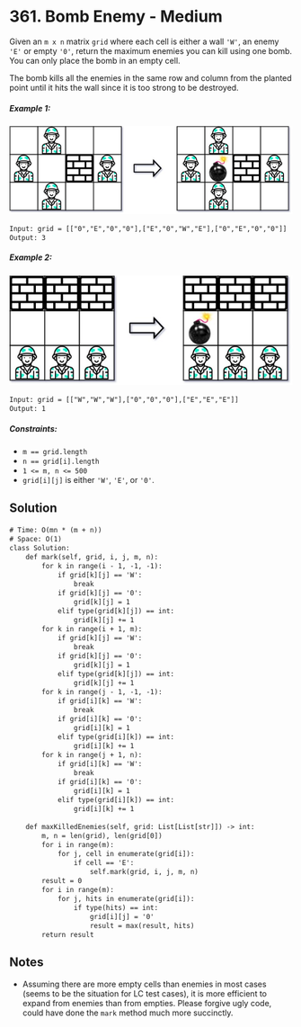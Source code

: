 # 361. Bomb Enemy - Medium

Given an `m x n` matrix `grid` where each cell is either a wall `'W'`, an enemy `'E'` or empty `'0'`, return the maximum enemies you can kill using one bomb. You can only place the bomb in an empty cell.

The bomb kills all the enemies in the same row and column from the planted point until it hits the wall since it is too strong to be destroyed.

##### Example 1:

![](../assets/361-grid1.jpg)

```
Input: grid = [["0","E","0","0"],["E","0","W","E"],["0","E","0","0"]]
Output: 3
```

##### Example 2:

![](../assets/361-grid2.jpg)

```
Input: grid = [["W","W","W"],["0","0","0"],["E","E","E"]]
Output: 1
```

##### Constraints:

- `m == grid.length`
- `n == grid[i].length`
- `1 <= m, n <= 500`
- `grid[i][j]` is either `'W'`, `'E'`, or `'0'`.

## Solution

```
# Time: O(mn * (m + n))
# Space: O(1)
class Solution:
    def mark(self, grid, i, j, m, n):
        for k in range(i - 1, -1, -1):
            if grid[k][j] == 'W':
                break
            if grid[k][j] == '0':
                grid[k][j] = 1
            elif type(grid[k][j]) == int:
                grid[k][j] += 1
        for k in range(i + 1, m):
            if grid[k][j] == 'W':
                break
            if grid[k][j] == '0':
                grid[k][j] = 1
            elif type(grid[k][j]) == int:
                grid[k][j] += 1
        for k in range(j - 1, -1, -1):
            if grid[i][k] == 'W':
                break
            if grid[i][k] == '0':
                grid[i][k] = 1
            elif type(grid[i][k]) == int:
                grid[i][k] += 1
        for k in range(j + 1, n):
            if grid[i][k] == 'W':
                break
            if grid[i][k] == '0':
                grid[i][k] = 1
            elif type(grid[i][k]) == int:
                grid[i][k] += 1

    def maxKilledEnemies(self, grid: List[List[str]]) -> int:
        m, n = len(grid), len(grid[0])
        for i in range(m):
            for j, cell in enumerate(grid[i]):
                if cell == 'E':
                    self.mark(grid, i, j, m, n)
        result = 0
        for i in range(m):
            for j, hits in enumerate(grid[i]):
                if type(hits) == int:
                    grid[i][j] = '0'
                    result = max(result, hits)
        return result
```

## Notes
- Assuming there are more empty cells than enemies in most cases (seems to be the situation for LC test cases), it is more efficient to expand from enemies than from empties. Please forgive ugly code, could have done the `mark` method much more succinctly.